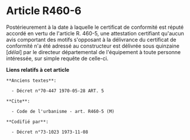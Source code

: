 # Article R460-6

Postérieurement à la date à laquelle le certificat de conformité est réputé accordé en vertu de l'article R. 460-5, une
attestation certifiant qu'aucun avis comportant des motifs s'opposant à la délivrance du certificat de conformité n'a été
adressé au constructeur est délivrée sous quinzaine [*délai*] par le directeur départemental de l'équipement à toute personne
intéressée, sur simple requête de celle-ci.

**Liens relatifs à cet article**

	**Anciens textes**:

	  - Décret n°70-447 1970-05-28 ART. 5

	**Cite**:

	  - Code de l'urbanisme - art. R460-5 (M)

	**Codifié par**:

	  - Décret n°73-1023 1973-11-08
